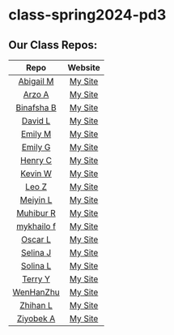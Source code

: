 # class-spring2024-pd3

## Our Class Repos:
| Repo | Website |
|:----:|:-------:|
|[Abigail M](https://github.com/abigailm124/csa-mp3-pd3/tree/main)|[My Site](https://abigailm124.github.io)|
|[Arzo A](https://github.com/arzoa1/CODE3)|[My Site](https://arzoa1.github.io)|
|[Binafsha B](https://github.com/httpsb1na/csampa3/tree/38549cd5baf4626dd710d7be656f7d50b5c33eb9/frq-solutions/q4)|[My Site](https://httpsb1na.github.io)|
|[David L](https://github.com/dacode21/School/tree/main/frq%20solutions)|[My Site](https://dacode21.github.io)|
|[Emily M](https://github.com/E0940/csa-mp3-ap2024)|[My Site](https://E0940.github.io)|
|[Emily G](https://github.com/EmilyG101/csa-mp3)|[My Site](https://EmilyG101.github.io)|
|[Henry C](https://github.com/hchennnnn/cs-a)|[My Site](https://hchennnnn.github.io)|
|[Kevin W](https://github.com/KevinW5/Csa-mp3)|[My Site](https://KevinW5.github.io)|
|[Leo Z](https://github.com/leoz30/fdrhs-apcsa-peiod-3-/tree/folder/frq%20solutions)|[My Site](https://leoz30.github.io)|
|[Meiyin L](https://github.com/meiyinl4/csa-mp3)|[My Site](https://meiyinl4.github.io)|
|[Muhibur R](https://github.com/MuhiburR/csa-mp3-pd3.git)|[My Site](https://MuhiburR.github.io)|
|[mykhailo f](https://github.com/F-104A/cs_school)|[My Site](https://F-104A.github.io)|
|[Oscar L](https://github.com/UnrealChocolates/CSA-MP3)|[My Site](https://UnrealChocolates.github.io)|
|[Selina J](https://github.com/Selina0605/csa-mp3)|[My Site](https://selina0605.github.io)|
|[Solina L](https://github.com/L5462/CSA-MP3)|[My Site](https://L5462.github.io)|
|[Terry Y](https://github.com/TeryYe/Ap-csa-frq)|[My Site](https://TeryYe.github.io)|
|[WenHanZhu ](https://github.com/wenhanz235/csa-mp3)|[My Site](https://wenhanz235.github.io)|
|[Zhihan L](https://github.com/zhihanl3/pd3/tree/main/frqs%20solutions)|[My Site](https://zhihanl3.github.io)|
|[Ziyobek A](https://github.com/Ziyobeks/csa-pd3)|[My Site](https://Ziyobeks.github.io)|

